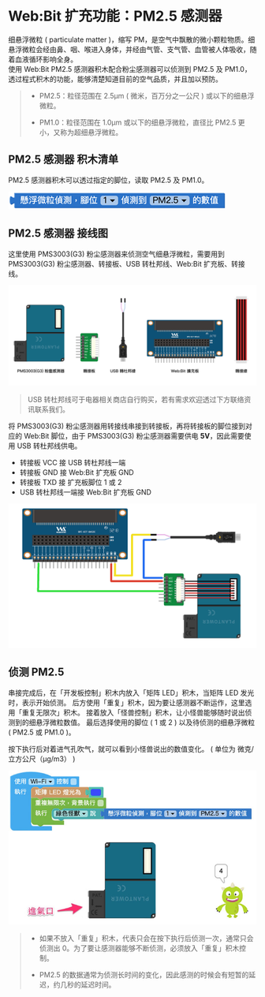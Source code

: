 # Web:Bit 扩充功能：PM2.5 感测器

细悬浮微粒 ( particulate matter )，缩写 PM，是空气中飘散的微小颗粒物质。细悬浮微粒会经由鼻、咽、喉进入身体，并经由气管、支气管、血管被人体吸收，随着血液循环影响全身。  
使用 Web:Bit PM2.5 感测器积木配合粉尘感测器可以侦测到 PM2.5 及 PM1.0，透过程式积木的功能，能够清楚知道目前的空气品质，并且加以预防。

>- PM2.5：粒径范围在 2.5μm ( 微米，百万分之一公尺 ) 或以下的细悬浮微粒。
>
>- PM1.0：粒径范围在 1.0μm 或以下的细悬浮微粒，直径比 PM2.5 更小，又称为超细悬浮微粒。

## PM2.5 感测器 积木清单

PM2.5 感测器积木可以透过指定的脚位，读取 PM2.5 及 PM1.0。

![Web:Bit PM2.5 感測器](../../../../media/zh-tw/education/extension/pm25-01.jpg)

## PM2.5 感测器 接线图

这里使用 PMS3003(G3) 粉尘感测器来侦测空气细悬浮微粒，需要用到 PMS3003(G3) 粉尘感测器、转接板、USB 转杜邦线、Web:Bit 扩充板、转接线。

![Web:Bit PM2.5 感測器](../../../../media/zh-tw/education/extension/pm25-02.jpg)

> USB 转杜邦线可于电器相关商店自行购买，若有需求欢迎透过下方联络资讯联系我们。

将 PMS3003(G3) 粉尘感测器用转接线串接到转接板，再将转接板的脚位接到对应的 Web:Bit 脚位，由于 PMS3003(G3) 粉尘感测器需要供电 **5V**，因此需要使用 USB 转杜邦线供电。

- 转接板 VCC 接 USB 转杜邦线一端
- 转接板 GND 接 Web:Bit 扩充板 GND
- 转接板 TXD 接 扩充板脚位 1 或 2
- USB 转杜邦线一端接 Web:Bit 扩充板 GND

![Web:Bit PM2.5 感測器](../../../../media/zh-tw/education/extension/pm25-03.jpg)

## 侦测 PM2.5

串接完成后，在「开发板控制」积木内放入「矩阵 LED」积木，当矩阵 LED 发光时，表示开始侦测。
后方使用「重复」积木，因为要让感测器不断运作，这里选用「重复无限次」积木。
接着放入「怪兽控制」积木，让小怪兽能够随时说出侦测到的细悬浮微粒数值。
最后选择使用的脚位 ( 1 或 2 ) 以及待侦测的细悬浮微粒 ( PM2.5 或 PM1.0 )。

按下执行后对着进气孔吹气，就可以看到小怪兽说出的数值变化。 ( 单位为 微克/立方公尺（μg/m3） )

![Web:Bit PM2.5 感測器](../../../../media/zh-tw/education/extension/pm25-04.jpg)

>- 如果不放入「重复」积木，代表只会在按下执行后侦测一次，通常只会侦测出 0。为了要让感测器能够不断侦测，必须放入「重复」积木控制。
>
>- PM2.5 的数据通常为侦测长时间的变化，因此感测的时候会有短暂的延迟，约几秒的延迟时间。

